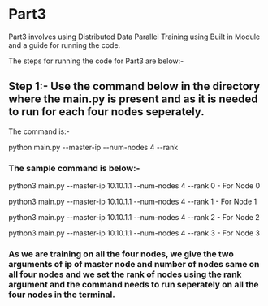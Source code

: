 # Part3

Part3 involves using Distributed Data Parallel Training using Built in Module and a guide for running the code.

The steps for running the code for Part3 are below:-

## Step 1:- Use the command below in the directory where the main.py is present and as it is needed to run for each four nodes seperately.

The command is:-

python main.py --master-ip <ip of master node> --num-nodes 4 --rank <rank of the node>

### The sample command is below:-

python3 main.py --master-ip 10.10.1.1 --num-nodes 4 --rank 0 - For Node 0

python3 main.py --master-ip 10.10.1.1 --num-nodes 4 --rank 1 - For Node 1

python3 main.py --master-ip 10.10.1.1 --num-nodes 4 --rank 2 - For Node 2

python3 main.py --master-ip 10.10.1.1 --num-nodes 4 --rank 3 - For Node 3

### As we are training on all the four nodes, we give the two arguments of ip of master node and number of nodes same on all four nodes and we set the rank of nodes using the rank argument and the command needs to run seperately on all the four nodes in the terminal.
